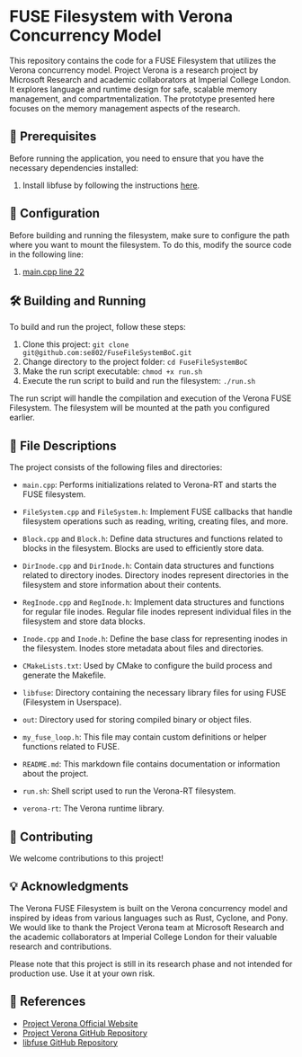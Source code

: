 # FUSE Filesystem with Verona Concurrency Model

This repository contains the code for a FUSE Filesystem that utilizes the Verona concurrency model. Project Verona is a research project by Microsoft Research and academic collaborators at Imperial College London. It explores language and runtime design for safe, scalable memory management, and compartmentalization. The prototype presented here focuses on the memory management aspects of the research.

## :rocket: Prerequisites

Before running the application, you need to ensure that you have the necessary dependencies installed:

1. Install libfuse by following the instructions [here](https://github.com/se802/verona-rt/blob/102e3b37d4361bf08449c42b67a14cf14d9cacc7/docs/building.md).

## :wrench: Configuration

Before building and running the filesystem, make sure to configure the path where you want to mount the filesystem. To do this, modify the source code in the following line:

1. [main.cpp line 22](https://github.com/se802/FuseFileSystemBoC/blob/a62a67be9356947cba7b7ccc803b6818f2a2131b/main.cpp#L22)

## :hammer_and_wrench: Building and Running

To build and run the project, follow these steps:

1. Clone this project: `git clone git@github.com:se802/FuseFileSystemBoC.git`
2. Change directory to the project folder: `cd FuseFileSystemBoC`
3. Make the run script executable: `chmod +x run.sh`
4. Execute the run script to build and run the filesystem: `./run.sh`

The run script will handle the compilation and execution of the Verona FUSE Filesystem. The filesystem will be mounted at the path you configured earlier.

## :open_file_folder: File Descriptions

The project consists of the following files and directories:

- `main.cpp`: Performs initializations related to Verona-RT and starts the FUSE filesystem.

- `FileSystem.cpp` and `FileSystem.h`: Implement FUSE callbacks that handle filesystem operations such as reading, writing, creating files, and more.

- `Block.cpp` and `Block.h`: Define data structures and functions related to blocks in the filesystem. Blocks are used to efficiently store data.

- `DirInode.cpp` and `DirInode.h`: Contain data structures and functions related to directory inodes. Directory inodes represent directories in the filesystem and store information about their contents.

- `RegInode.cpp` and `RegInode.h`: Implement data structures and functions for regular file inodes. Regular file inodes represent individual files in the filesystem and store data blocks.

- `Inode.cpp` and `Inode.h`: Define the base class for representing inodes in the filesystem. Inodes store metadata about files and directories.

- `CMakeLists.txt`: Used by CMake to configure the build process and generate the Makefile.

- `libfuse`: Directory containing the necessary library files for using FUSE (Filesystem in Userspace).

- `out`: Directory used for storing compiled binary or object files.

- `my_fuse_loop.h`: This file may contain custom definitions or helper functions related to FUSE.

- `README.md`: This markdown file contains documentation or information about the project.

- `run.sh`: Shell script used to run the Verona-RT filesystem.

- `verona-rt`: The Verona runtime library.

## :muscle: Contributing

We welcome contributions to this project!

## :bulb: Acknowledgments

The Verona FUSE Filesystem is built on the Verona concurrency model and inspired by ideas from various languages such as Rust, Cyclone, and Pony. We would like to thank the Project Verona team at Microsoft Research and the academic collaborators at Imperial College London for their valuable research and contributions.

Please note that this project is still in its research phase and not intended for production use. Use it at your own risk.

## :blue_book: References

- [Project Verona Official Website](https://www.microsoft.com/research/project/project-verona/)
- [Project Verona GitHub Repository](https://github.com/microsoft/verona)
- [libfuse GitHub Repository](https://github.com/libfuse/libfuse)
